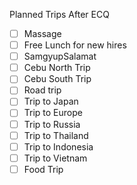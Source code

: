 Planned Trips After ECQ

 - [ ] Massage 
 - [ ] Free Lunch for new hires
 - [ ] SamgyupSalamat
 - [ ] Cebu North Trip
 - [ ] Cebu South Trip
 - [ ] Road trip
 - [ ] Trip to Japan
 - [ ] Trip to Europe
 - [ ] Trip to Russia
 - [ ] Trip to Thailand
 - [ ] Trip to Indonesia
 - [ ] Trip to Vietnam
 - [ ] Food Trip